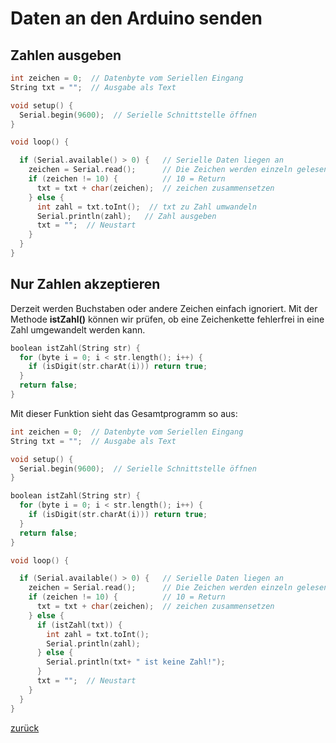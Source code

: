 <link rel="stylesheet" href="https://hi2272.github.io/StyleMD.css">

# Daten an den Arduino senden
## Zahlen ausgeben

```C++
int zeichen = 0;  // Datenbyte vom Seriellen Eingang
String txt = "";  // Ausgabe als Text

void setup() {
  Serial.begin(9600);  // Serielle Schnittstelle öffnen
}

void loop() {

  if (Serial.available() > 0) {   // Serielle Daten liegen an
    zeichen = Serial.read();      // Die Zeichen werden einzeln gelesen
    if (zeichen != 10) {          // 10 = Return
      txt = txt + char(zeichen);  // zeichen zusammensetzen
    } else {
      int zahl = txt.toInt();  // txt zu Zahl umwandeln
      Serial.println(zahl);   // Zahl ausgeben
      txt = "";  // Neustart
    }
  }
}
```

## Nur Zahlen akzeptieren

Derzeit werden Buchstaben oder andere Zeichen einfach ignoriert. Mit der Methode **istZahl()** können wir prüfen, ob eine Zeichenkette fehlerfrei in eine Zahl umgewandelt werden kann.
```C++
boolean istZahl(String str) {
  for (byte i = 0; i < str.length(); i++) {
    if (isDigit(str.charAt(i))) return true;
  }
  return false;
}
```
Mit dieser Funktion sieht das Gesamtprogramm so aus:
```C++
int zeichen = 0;  // Datenbyte vom Seriellen Eingang
String txt = "";  // Ausgabe als Text

void setup() {
  Serial.begin(9600);  // Serielle Schnittstelle öffnen
}

boolean istZahl(String str) {
  for (byte i = 0; i < str.length(); i++) {
    if (isDigit(str.charAt(i))) return true;
  }
  return false;
}

void loop() {

  if (Serial.available() > 0) {   // Serielle Daten liegen an
    zeichen = Serial.read();      // Die Zeichen werden einzeln gelesen
    if (zeichen != 10) {          // 10 = Return
      txt = txt + char(zeichen);  // zeichen zusammensetzen
    } else {
      if (istZahl(txt)) {
        int zahl = txt.toInt();
        Serial.println(zahl);
      } else {
        Serial.println(txt+ " ist keine Zahl!");
      }
      txt = "";  // Neustart
    }
  }
}
```

[zurück](../index.html)
